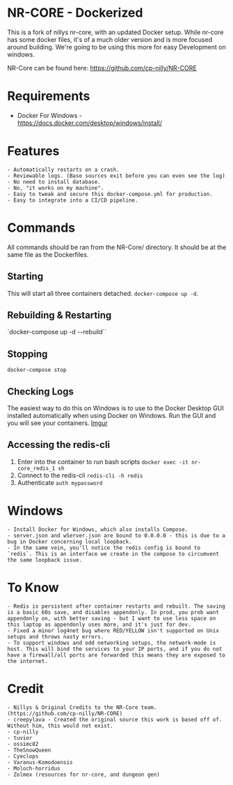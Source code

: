 # NR-CORE - Dockerized

This is a fork of nillys nr-core, with an updated Docker setup. While nr-core has some docker files, it's of a much older version and is more focused around building. We're going to be using this more for easy Development on windows.

NR-Core can be found here: https://github.com/cp-nilly/NR-CORE

# Requirements
- Docker For Windows - https://docs.docker.com/desktop/windows/install/

# Features
	- Automatically restarts on a crash.
	- Reviewable logs. (Base sources exit before you can even see the log)
	- No need to install database.
	- No, "it works on my machine".
	- Easy to tweak and secure this docker-compose.yml for production.
	- Easy to integrate into a CI/CD pipeline.
	
# Commands

All commands should be ran from the NR-Core/ directory. It should be at the same file as the Dockerfiles.

## Starting
This will start all three containers detached.
`docker-compose up -d`. 

## Rebuilding & Restarting
`docker-compose up -d --rebuild``

## Stopping
`docker-compose stop`

## Checking Logs
The easiest way to do this on Windows is to use to the Docker Desktop GUI installed automatically when using Docker on Windows. Run the GUI and you will see your containers. 
[Imgur](https://imgur.com/se6OKDf)

## Accessing the redis-cli
1) Enter into the container to run bash scripts
`docker exec -it nr-core_redis_1 sh`
2) Connect to the redis-cli
`redis-cli -h redis`
3) Authenticate
`auth mypassword`



# Windows
	- Install Docker for Windows, which also installs Compose. 
	- server.json and wServer.json are bound to 0.0.0.0 - this is due to a bug in Docker concerning local loopback.
	- In the same vein, you'll notice the redis config is bound to `redis`. This is an interface we create in the compose to circumvent the same loopback issue.

# To Know
	- Redis is persistent after container restarts and rebuilt. The saving is a basic 60s save, and disables appendonly. In prod, you prob want appendonly on, with better saving - but I want to use less space on this laptop as appendonly uses more, and it's just for dev.
	- Fixed a minor log4net bug where RED/YELLOW isn't supported on Unix setups and throws nasty errors.
	- To support windows and odd networking setups, the network-mode is host. This will bind the services to your IP ports, and if you do not have a firewall/all ports are forwarded this means they are exposed to the internet.

# Credit
	- Nillys & Original Credits to the NR-Core team. (https://github.com/cp-nilly/NR-CORE)
	- creepylava - Created the original source this work is based off of. Without him, this would not exist.
	- cp-nilly
	- tuvior
	- ossimc82
	- TheSnowQueen
	- Cyeclops
	- Varanus-Komodoensis
	- Moloch-horridus
	- Zolmex (resources for nr-core, and dungeon gen)